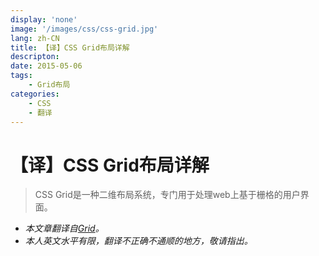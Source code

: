 ```yaml
---
display: 'none'
image: '/images/css/css-grid.jpg'
lang: zh-CN
title: 【译】CSS Grid布局详解
descripton: 
date: 2015-05-06
tags:
    - Grid布局
categories:
    - CSS
    - 翻译
---
```


# 【译】CSS Grid布局详解

> CSS Grid是一种二维布局系统，专门用于处理web上基于栅格的用户界面。



* *本文章翻译自[Grid](https://tympanus.net/codrops/css_reference/grid/)。*
* *本人英文水平有限，翻译不正确不通顺的地方，敬请指出。*

